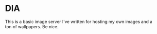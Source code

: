 # DIA

This is a basic image server I've written for hosting my own images and a ton of wallpapers. Be nice.